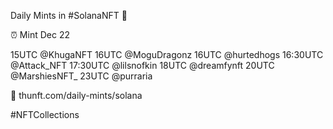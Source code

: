 Daily Mints in #SolanaNFT 🚀

⏰ Mint Dec 22

15UTC @KhugaNFT
16UTC @MoguDragonz
16UTC @hurtedhogs
16:30UTC @Attack_NFT
17:30UTC @lilsnofkin
18UTC @dreamfynft
20UTC @MarshiesNFT_
23UTC @purraria

🔗 thunft.com/daily-mints/solana

#NFTCollections